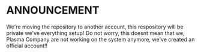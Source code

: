 # ANNOUNCEMENT
We're moving the repository to another account, this respository will be private we've everything setup! Do not worry, this doesnt mean that we, Plasma Company
are not working on the system anymore, we've created an official account!!
